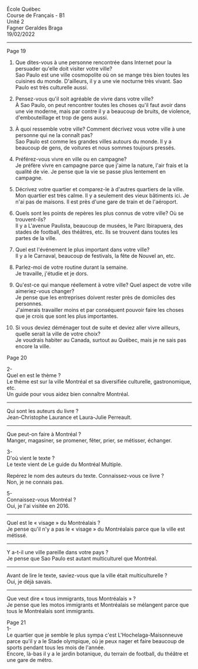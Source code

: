 École Québec  
Course de Français - B1  
Unité 2  
Fagner Geraldes Braga    
19/02/2022  
**************************
Page 19  

1. Que dites-vous à une personne rencontrée dans Internet pour la persuader qu'elle doit visiter votre ville?  
Sao Paulo est une ville cosmopolite où on se mange très bien toutes les cuisines du monde. D'ailleurs, il y a une vie nocturne très vivant. Sao Paulo est très culturelle aussi. 

2. Pensez-vous qu'il soit agréable de vivre dans votre ville?  
À Sao Paulo, on peut rencontrer toutes les choses qu'il faut avoir dans une vie moderne, mais par contre il y a beaucoup de bruits, de violence, d'embouteillage et trop de gens aussi.    

3. À quoi ressemble votre ville? Comment décrivez vous votre ville à une personne qui ne la connaît pas?  
Sao Paulo est comme les grandes villes autours du monde. Il y a beaucoup de gens, de voitures et nous sommes toujours pressés.  

4. Préférez-vous vivre en ville ou en campagne?  
Je préfère vivre en campagne parce que j'aime la nature, l'air frais et la qualité de vie. Je pense que la vie se passe plus lentement en campagne.  

5. Décrivez votre quartier et comparez-le à d'autres quartiers de la ville.  
Mon quartier est très calme. Il y a seulement des vieux bâtiments ici. Je n'ai pas de maisons. Il est près d'une gare de train et de l'aéroport.  

6. Quels sont les points de repères les plus connus de votre ville? Où se trouvent-ils?  
Il y a L'avenue Paulista, beaucoup de musées, le Parc Ibirapuera, des stades de football, des théâtres, etc. Ils se trouvent dans toutes les partes de la ville.  

7. Quel est l'événement le plus important dans votre ville?  
Il y a le Carnaval, beaucoup de festivals, la fête de Nouvel an, etc.  

8. Parlez-moi de votre routine durant la semaine.  
Je travaille, j'étudie et je dors.  

9. Qu'est-ce qui manque réellement à votre ville? Quel aspect de votre ville aimeriez-vous changer?  
Je pense que les entreprises doivent rester près de domiciles des personnes.   
J'aimerais travailler moins et par conséquent pouvoir faire les choses que je crois que sont les plus importantes.  

10. Si vous deviez déménager tout de suite et deviez aller vivre ailleurs, quelle serait la ville de votre choix?  
Je voudrais habiter au Canada, surtout au Québec, mais je ne sais pas encore la ville.  

Page 20  

2-  
Quel en est le thème ?   
Le thème est sur la ville Montréal et sa diversifiée culturelle, gastronomique, etc.  
Un guide pour vous aidez bien connaître Montréal.  
***
Qui sont les auteurs du livre ?  
Jean-Christophe Laurance et Laura-Julie Perreault.  
***
Que peut-on faire à Montréal ?  
Manger, magasiner, se promener, fêter, prier, se métisser, échanger.  


3-  
D'où vient le texte ?   
Le texte vient de Le guide du Montréal Multiple.  

Repérez le nom des auteurs du texte.  Connaissez-vous ce livre ?  
Non, je ne connais pas.

5-  
Connaissez-vous Montréal ?  
Oui, je l'ai visitée en 2016.  
***
Quel est le « visage » du Montréalais ?  
Je pense qu'il n'y a pas le « visage » du Montréalais parce que la ville est métissé.  
***
Y a-t-il une ville pareille dans votre pays ?  
Je pense que Sao Paulo est autant multiculturel que Montréal.  
***
Avant de lire le texte, saviez-vous que la ville était multiculturelle ?  
Oui, je déjà savais.  
***
Que veut dire « tous immigrants, tous Montréalais »  ?  
Je pense que les motos immigrants et Montréalais se mélangent parce que tous le Montréalais sont immigrants.  

Page 21  
1-  
Le quartier que je semble le plus sympa c'est L'Hochelaga-Maisonneuve parce qu'il y a le Stade olympique, où je peux nager et faire beaucoup de sports pendant tous les mois de l'année.   
Encore, là-bas il y a le jardin botanique, du terrain de football, du théâtre et une gare de métro.  


